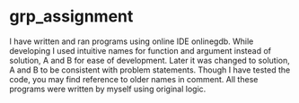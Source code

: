 # grp_assignment

I have written and ran programs using online IDE onlinegdb.
While developing I used intuitive names for function and argument instead of solution, A and B for ease of development.
Later it was changed to solution, A and B to be consistent with problem statements.
Though I have tested the code, you may find reference to older names in comment.
All these programs were written by myself using original logic.
